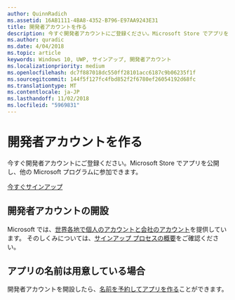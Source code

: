 ```yaml
---
author: QuinnRadich
ms.assetid: 16AB1111-4BA8-4352-B796-E97AA9243E31
title: 開発者アカウントを作る
description: 今すぐ開発者アカウントにご登録ください。Microsoft Store でアプリを公開し、他の Microsoft プログラムに参加できます。
ms.author: quradic
ms.date: 4/04/2018
ms.topic: article
keywords: Windows 10, UWP, サインアップ, 開発者アカウント
ms.localizationpriority: medium
ms.openlocfilehash: dc7f887018dc550ff28101acc6187c9b06235f1f
ms.sourcegitcommit: 144f5f127fc4fbd852f2f6780ef26054192d68fc
ms.translationtype: MT
ms.contentlocale: ja-JP
ms.lasthandoff: 11/02/2018
ms.locfileid: "5969831"
---
```

# <a name="create-a-developer-account"></a>開発者アカウントを作る

今すぐ開発者アカウントにご登録ください。Microsoft Store でアプリを公開し、他の Microsoft プログラムに参加できます。

[今すぐサインアップ](http://go.microsoft.com/fwlink/p/?LinkId=615100)

## <a name="opening-your-developer-account"></a>開発者アカウントの開設

Microsoft では、[世界各地で個人のアカウントと会社のアカウント](../publish/account-types-locations-and-fees.md)を提供しています。 そのしくみについては、[サインアップ プロセスの概要](../publish/opening-a-developer-account.md)をご確認ください。

## <a name="have-a-name-for-your-app"></a>アプリの名前は用意している場合

開発者アカウントを開設したら、[名前を予約してアプリを作る](https://msdn.microsoft.com/library/windows/apps/JJ657967)ことができます。

